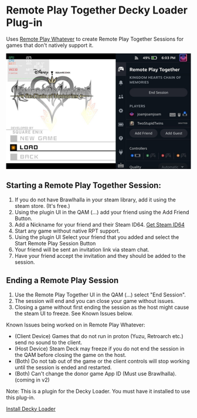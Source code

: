 # Remote Play Together Decky Loader Plug-in

Uses [Remote Play Whatever](https://github.com/m4dEngi/RemotePlayWhatever) to create Remote Play Together Sessions for games that don't natively support it.

![RemotePlaySession](images/qamUI.jpg)

## Starting a Remote Play Together Session:

1. If you do not have Brawlhalla in your steam library, add it using the steam store. (It's free.)
2. Using the plugin UI in the QAM (...) add your friend using the Add Friend Button.
3. Add a Nickname for your friend and their Steam ID64. [Get Steam ID64](https://steamid.io)
4. Start any game without native RPT support.
5. Using the plugin UI Select your friend that you added and select the Start Remote Play Session Button
6. Your friend will be sent an invitation link via steam chat.
7. Have your friend accept the invitation and they should be added to the session.

## Ending a Remote Play Session

1. Use the Remote Play Together UI in the QAM (...) select "End Session".
2. The session will end and you can close your game without issues.
3. Closing a game without first ending the session as the host might cause the steam UI to freeze. See Known Issues below.

Known Issues being worked on in Remote Play Whatever:
* (Client Device) Games that do not run in proton (Yuzu, Retroarch etc.) send no sound to the client.
* (Host Device) Steam Deck may freeze if you do not end the session in the QAM before closing the game on the host.
* (Both) Do not tab out of the game or the client controls will stop working until the session is ended and restarted.
* (Both) Can't change the donor game App ID (Must use Brawlhalla). (coming in v2)


Note: This is a plugin for the Decky Loader. You must have it installed to use this plug-in.

[Install Decky Loader](https://github.com/SteamDeckHomebrew/decky-loader)
